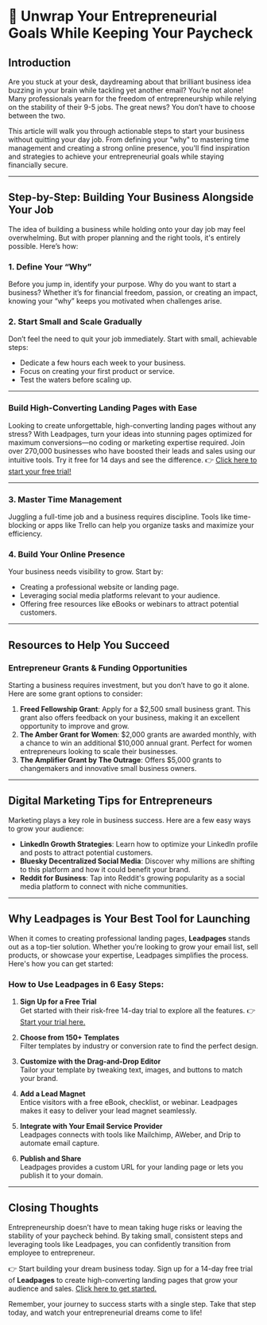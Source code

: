 # 🎯 Unwrap Your Entrepreneurial Goals While Keeping Your Paycheck

## Introduction

Are you stuck at your desk, daydreaming about that brilliant business idea buzzing in your brain while tackling yet another email? You’re not alone! Many professionals yearn for the freedom of entrepreneurship while relying on the stability of their 9-5 jobs. The great news? You don’t have to choose between the two.

This article will walk you through actionable steps to start your business without quitting your day job. From defining your "why" to mastering time management and creating a strong online presence, you'll find inspiration and strategies to achieve your entrepreneurial goals while staying financially secure.

---

## Step-by-Step: Building Your Business Alongside Your Job

The idea of building a business while holding onto your day job may feel overwhelming. But with proper planning and the right tools, it's entirely possible. Here’s how:

### 1. Define Your “Why”
Before you jump in, identify your purpose. Why do you want to start a business? Whether it’s for financial freedom, passion, or creating an impact, knowing your “why” keeps you motivated when challenges arise.

### 2. Start Small and Scale Gradually
Don’t feel the need to quit your job immediately. Start with small, achievable steps:
- Dedicate a few hours each week to your business.
- Focus on creating your first product or service.
- Test the waters before scaling up.

---

### Build High-Converting Landing Pages with Ease

Looking to create unforgettable, high-converting landing pages without any stress? With Leadpages, turn your ideas into stunning pages optimized for maximum conversions—no coding or marketing expertise required. Join over 270,000 businesses who have boosted their leads and sales using our intuitive tools. Try it free for 14 days and see the difference. 👉 [Click here to start your free trial!](https://bit.ly/LEadPages)

---

### 3. Master Time Management
Juggling a full-time job and a business requires discipline. Tools like time-blocking or apps like Trello can help you organize tasks and maximize your efficiency.

### 4. Build Your Online Presence
Your business needs visibility to grow. Start by:
- Creating a professional website or landing page.
- Leveraging social media platforms relevant to your audience.
- Offering free resources like eBooks or webinars to attract potential customers.

---

## Resources to Help You Succeed

### Entrepreneur Grants & Funding Opportunities
Starting a business requires investment, but you don’t have to go it alone. Here are some grant options to consider:
1. **Freed Fellowship Grant**: Apply for a $2,500 small business grant. This grant also offers feedback on your business, making it an excellent opportunity to improve and grow.
2. **The Amber Grant for Women**: $2,000 grants are awarded monthly, with a chance to win an additional $10,000 annual grant. Perfect for women entrepreneurs looking to scale their businesses.
3. **The Amplifier Grant by The Outrage**: Offers $5,000 grants to changemakers and innovative small business owners.

---

## Digital Marketing Tips for Entrepreneurs

Marketing plays a key role in business success. Here are a few easy ways to grow your audience:

- **LinkedIn Growth Strategies**: Learn how to optimize your LinkedIn profile and posts to attract potential customers.
- **Bluesky Decentralized Social Media**: Discover why millions are shifting to this platform and how it could benefit your brand.
- **Reddit for Business**: Tap into Reddit's growing popularity as a social media platform to connect with niche communities.

---

## Why Leadpages is Your Best Tool for Launching

When it comes to creating professional landing pages, **Leadpages** stands out as a top-tier solution. Whether you’re looking to grow your email list, sell products, or showcase your expertise, Leadpages simplifies the process. Here's how you can get started:

### How to Use Leadpages in 6 Easy Steps:
1. **Sign Up for a Free Trial**  
   Get started with their risk-free 14-day trial to explore all the features. 👉 [Start your trial here.](https://bit.ly/LEadPages)

2. **Choose from 150+ Templates**  
   Filter templates by industry or conversion rate to find the perfect design.

3. **Customize with the Drag-and-Drop Editor**  
   Tailor your template by tweaking text, images, and buttons to match your brand.

4. **Add a Lead Magnet**  
   Entice visitors with a free eBook, checklist, or webinar. Leadpages makes it easy to deliver your lead magnet seamlessly.

5. **Integrate with Your Email Service Provider**  
   Leadpages connects with tools like Mailchimp, AWeber, and Drip to automate email capture.

6. **Publish and Share**  
   Leadpages provides a custom URL for your landing page or lets you publish it to your domain.

---

## Closing Thoughts

Entrepreneurship doesn’t have to mean taking huge risks or leaving the stability of your paycheck behind. By taking small, consistent steps and leveraging tools like Leadpages, you can confidently transition from employee to entrepreneur.

👉 Start building your dream business today. Sign up for a 14-day free trial of **Leadpages** to create high-converting landing pages that grow your audience and sales. [Click here to get started.](https://bit.ly/LEadPages)

Remember, your journey to success starts with a single step. Take that step today, and watch your entrepreneurial dreams come to life!
